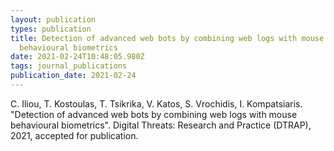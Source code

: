 ```yaml
---
layout: publication
types: publication
title: Detection of advanced web bots by combining web logs with mouse
  behavioural biometrics
date: 2021-02-24T10:48:05.980Z
tags: journal_publications
publication_date: 2021-02-24
---
```

C. Iliou, T. Kostoulas, T. Tsikrika, V. Katos, S. Vrochidis, I. Kompatsiaris. "Detection of advanced web bots by combining web logs with mouse behavioural biometrics". Digital Threats: Research and Practice (DTRAP), 2021, accepted for publication.